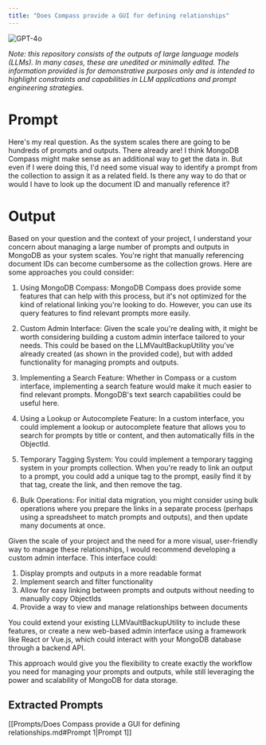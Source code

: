 ```yaml
---
title: "Does Compass provide a GUI for defining relationships"
---
```

![GPT-4o](https://img.shields.io/badge/GPT--4o-3333FF?style=for-the-badge&logo=openai&logoColor=white)



*Note: this repository consists of the outputs of large language models (LLMs). In many cases, these are unedited or minimally edited. The information provided is for demonstrative purposes only and is intended to highlight constraints and capabilities in LLM applications and prompt engineering strategies.*


# Prompt

Here's my real question. As the system scales there are going to be hundreds of prompts and outputs. There already are! I think MongoDB Compass might make sense as an additional way to get the data in. But even if I were doing this, I'd need some visual way to identify a prompt from the collection to assign it as a related field. Is there any way to do that or would I have to look up the document ID and manually reference it?

# Output

Based on your question and the context of your project, I understand your concern about managing a large number of prompts and outputs in MongoDB as your system scales. You're right that manually referencing document IDs can become cumbersome as the collection grows. Here are some approaches you could consider:

1. Using MongoDB Compass:
MongoDB Compass does provide some features that can help with this process, but it's not optimized for the kind of relational linking you're looking to do. However, you can use its query features to find relevant prompts more easily.

2. Custom Admin Interface:
Given the scale you're dealing with, it might be worth considering building a custom admin interface tailored to your needs. This could be based on the LLMVaultBackupUtility you've already created (as shown in the provided code), but with added functionality for managing prompts and outputs.

3. Implementing a Search Feature:
Whether in Compass or a custom interface, implementing a search feature would make it much easier to find relevant prompts. MongoDB's text search capabilities could be useful here.

4. Using a Lookup or Autocomplete Feature:
In a custom interface, you could implement a lookup or autocomplete feature that allows you to search for prompts by title or content, and then automatically fills in the ObjectId.

5. Temporary Tagging System:
You could implement a temporary tagging system in your prompts collection. When you're ready to link an output to a prompt, you could add a unique tag to the prompt, easily find it by that tag, create the link, and then remove the tag.

6. Bulk Operations:
For initial data migration, you might consider using bulk operations where you prepare the links in a separate process (perhaps using a spreadsheet to match prompts and outputs), and then update many documents at once.

Given the scale of your project and the need for a more visual, user-friendly way to manage these relationships, I would recommend developing a custom admin interface. This interface could:

1. Display prompts and outputs in a more readable format
2. Implement search and filter functionality
3. Allow for easy linking between prompts and outputs without needing to manually copy ObjectIds
4. Provide a way to view and manage relationships between documents

You could extend your existing LLMVaultBackupUtility to include these features, or create a new web-based admin interface using a framework like React or Vue.js, which could interact with your MongoDB database through a backend API.

This approach would give you the flexibility to create exactly the workflow you need for managing your prompts and outputs, while still leveraging the power and scalability of MongoDB for data storage.
 




## Extracted Prompts
[[Prompts/Does Compass provide a GUI for defining relationships.md#Prompt 1|Prompt 1]]
